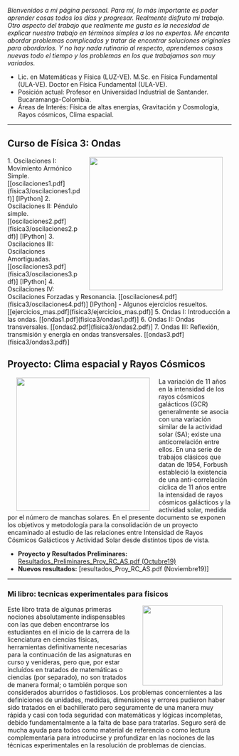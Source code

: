 _Bienvenidos a mi página personal. Para mí, lo más importante es poder aprender cosas todos los días y progresar. Realmente disfruto mi trabajo. Otro aspecto del trabajo que realmente me gusta es la necesidad de explicar nuestro trabajo en términos simples a los no expertos. Me encanta abordar problemas complicados y tratar de encontrar soluciones originales para abordarlos. Y no hay nada rutinario al respecto, aprendemos cosas nuevas todo el tiempo y los problemas en los que trabajamos son muy variados._

- Lic. en Matemáticas y Física (LUZ-VE). M.Sc. en Física Fundamental (ULA-VE). Doctor en Física Fundamental (ULA-VE).
- Posición actual: Profesor en Universidad Industrial de Santander. Bucaramanga-Colombia.
- Áreas de Interés: Física de altas energías, Gravitación y Cosmología, Rayos cósmicos, Clima espacial.

<HR>

<h2>Curso de Física 3: Ondas</h2>
<img src="https://media-cdn.tripadvisor.com/media/photo-s/11/45/73/c5/the-nauseating-tile-pattern.jpg" style="float:right" width="300" hspace="20">
1. Oscilaciones I: Movimiento Armónico Simple. [[oscilaciones1.pdf](fisica3/oscilaciones1.pdf)] [IPython]
2. Oscilaciones II: Péndulo simple. [[oscilaciones2.pdf](fisica3/oscilaciones2.pdf)] [IPython]
3. Oscilaciones III: Oscilaciones Amortiguadas. [[oscilaciones3.pdf](fisica3/oscilaciones3.pdf)] [IPython]
4. Oscilaciones IV: Oscilaciones Forzadas y Resonancia. [[oscilaciones4.pdf](fisica3/oscilaciones4.pdf)] [IPython]
  - Algunos ejercicios resueltos. [[ejercicios_mas.pdf](fisica3/ejercicios_mas.pdf)]
5. Ondas I: Introducción a las ondas. [[ondas1.pdf](fisica3/ondas1.pdf)]
6. Ondas II: Ondas transversales. [[ondas2.pdf](fisica3/ondas2.pdf)]
7. Ondas III: Reflexión, transmisión y energía en ondas transversales. [[ondas3.pdf](fisica3/ondas3.pdf)]

<h2>Proyecto: Clima espacial y Rayos Cósmicos</h2>
<img src="https://live.staticflickr.com/8314/7931831962_7652860bae_b.jpg" style="float:left" width="300" hspace="20"> La variación de 11 años en la intensidad de los rayos cósmicos galácticos (GCR) generalmente se asocia con una variación similar de la actividad solar (SA); existe una anticorrelación entre ellos. En una serie de trabajos clásicos que datan de 1954, Forbush estableció la existencia de una anti-correlación cíclica de 11 años entre la intensidad de rayos cósmicos galácticos y la actividad solar, medida por el número de manchas solares. En el presente documento se exponen los objetivos y metodología para la consolidación de un proyecto encaminado al estudio de las relaciones entre Intensidad de Rayos Cósmicos Galácticos y Actividad Solar desde distintos tipos de vista.

- **Proyecto y Resultados Preliminares:** [Resultados_Preliminares_Proy_RC_AS.pdf (Octubre19)](rayos_cosmicos/Resultados_Preliminares_Proy_RC_AS.pdf)
- **Nuevos resultados:** [resultados_Proy_RC_AS.pdf (Noviembre19)]

<HR>

<h3>Mi libro: tecnicas experimentales para fisicos</h3>
<img src="https://images-na.ssl-images-amazon.com/images/I/41HgV-STn-L._SX339_BO1,204,203,200_.jpg" style="float:right" width="180" hspace="20"> Este libro trata de algunas primeras nociones absolutamente indispensables con las que deben encontrarse los estudiantes en el inicio de la carrera de la licenciatura en ciencias físicas, herramientas definitivamente necesarias para la continuación de las asignaturas en curso y venideras, pero que, por estar incluídos en tratados de matemáticas o ciencias (por separado), no son tratados de manera formal; o también porque son considerados aburridos o fastidiosos. Los problemas concernientes a las definiciones de unidades, medidas, dimensiones y errores pudieron haber sido tratados en el bachillerato pero seguramente de una manera muy rápida y casi con toda seguridad con matemáticas y lógicas incompletas, debido fundamentalmente a la falta de base para tratarlas. Seguro será de mucha ayuda para todos como material de referencia o como lectura complementaria para introducirse y profundizar en las nociones de las técnicas experimentales en la resolución de problemas de ciencias.
